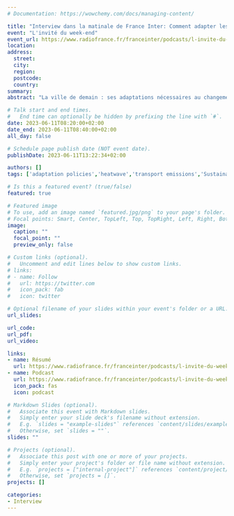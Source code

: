 ```yaml
---
# Documentation: https://wowchemy.com/docs/managing-content/

title: "Interview dans la matinale de France Inter: Comment adapter les villes aux changements climatiques de demain ?"
event: "L'invité du week-end"
event_url: https://www.radiofrance.fr/franceinter/podcasts/l-invite-du-week-end/l-invite-du-week-end-du-dimanche-11-juin-2023-3381331
location:
address:
  street:
  city:
  region:
  postcode:
  country:
summary: 
abstract: "La ville de demain : ses adaptations nécessaires au changement climatique et ses conséquences sociales aussi, ce sera le sujet discuté aujourd'hui avec l'architecte urbaniste Clara Simay et Vincent Viguié, chercheur au Cired et spécialiste de l'adaptation au réchauffement climatique."

# Talk start and end times.
#   End time can optionally be hidden by prefixing the line with `#`.
date: 2023-06-11T08:20:00+02:00
date_end: 2023-06-11T08:40:00+02:00
all_day: false

# Schedule page publish date (NOT event date).
publishDate: 2023-06-11T13:22:34+02:00

authors: []
tags: ['adaptation policies','heatwave','transport emissions','Sustainable city development']

# Is this a featured event? (true/false)
featured: true

# Featured image
# To use, add an image named `featured.jpg/png` to your page's folder. 
# Focal points: Smart, Center, TopLeft, Top, TopRight, Left, Right, BottomLeft, Bottom, BottomRight.
image:
  caption: ""
  focal_point: ""
  preview_only: false

# Custom links (optional).
#   Uncomment and edit lines below to show custom links.
# links:
# - name: Follow
#   url: https://twitter.com
#   icon_pack: fab
#   icon: twitter

# Optional filename of your slides within your event's folder or a URL.
url_slides:

url_code:
url_pdf:
url_video: 

links:
- name: Résumé
  url: https://www.radiofrance.fr/franceinter/podcasts/l-invite-du-week-end/l-invite-du-week-end-du-dimanche-11-juin-2023-3381331
- name: Podcast
  url: https://www.radiofrance.fr/franceinter/podcasts/l-invite-du-week-end/l-invite-du-week-end-du-dimanche-11-juin-2023-3381331
  icon_pack: fas
  icon: podcast

# Markdown Slides (optional).
#   Associate this event with Markdown slides.
#   Simply enter your slide deck's filename without extension.
#   E.g. `slides = "example-slides"` references `content/slides/example-slides.md`.
#   Otherwise, set `slides = ""`.
slides: ""

# Projects (optional).
#   Associate this post with one or more of your projects.
#   Simply enter your project's folder or file name without extension.
#   E.g. `projects = ["internal-project"]` references `content/project/deep-learning/index.md`.
#   Otherwise, set `projects = []`.
projects: []

categories:
- Interview
---
```

